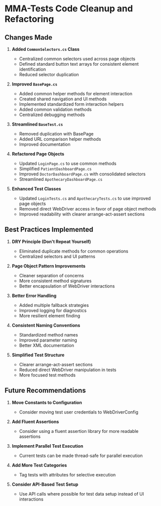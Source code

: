 # MMA-Tests Code Cleanup and Refactoring

## Changes Made

1. **Added `CommonSelectors.cs` Class**
   - Centralized common selectors used across page objects
   - Defined standard button text arrays for consistent element identification
   - Reduced selector duplication

2. **Improved `BasePage.cs`**
   - Added common helper methods for element interaction
   - Created shared navigation and UI methods
   - Implemented standardized form interaction helpers
   - Added common validation methods
   - Centralized debugging methods

3. **Streamlined `BaseTest.cs`**
   - Removed duplication with BasePage
   - Added URL comparison helper methods
   - Improved documentation

4. **Refactored Page Objects**
   - Updated `LoginPage.cs` to use common methods
   - Simplified `PatientDashboardPage.cs`
   - Improved `DoctorDashboardPage.cs` with consolidated selectors
   - Streamlined `ApothecaryDashboardPage.cs`

5. **Enhanced Test Classes**
   - Updated `LoginTests.cs` and `ApothecaryTests.cs` to use improved page objects
   - Removed direct WebDriver access in favor of page object methods
   - Improved readability with clearer arrange-act-assert sections

## Best Practices Implemented

1. **DRY Principle (Don't Repeat Yourself)**
   - Eliminated duplicate methods for common operations
   - Centralized selectors and UI patterns

2. **Page Object Pattern Improvements**
   - Cleaner separation of concerns
   - More consistent method signatures
   - Better encapsulation of WebDriver interactions

3. **Better Error Handling**
   - Added multiple fallback strategies
   - Improved logging for diagnostics
   - More resilient element finding

4. **Consistent Naming Conventions**
   - Standardized method names
   - Improved parameter naming
   - Better XML documentation

5. **Simplified Test Structure**
   - Clearer arrange-act-assert sections
   - Reduced direct WebDriver manipulation in tests
   - More focused test methods

## Future Recommendations

1. **Move Constants to Configuration**
   - Consider moving test user credentials to WebDriverConfig

2. **Add Fluent Assertions**
   - Consider using a fluent assertion library for more readable assertions

3. **Implement Parallel Test Execution**
   - Current tests can be made thread-safe for parallel execution

4. **Add More Test Categories**
   - Tag tests with attributes for selective execution

5. **Consider API-Based Test Setup**
   - Use API calls where possible for test data setup instead of UI interactions